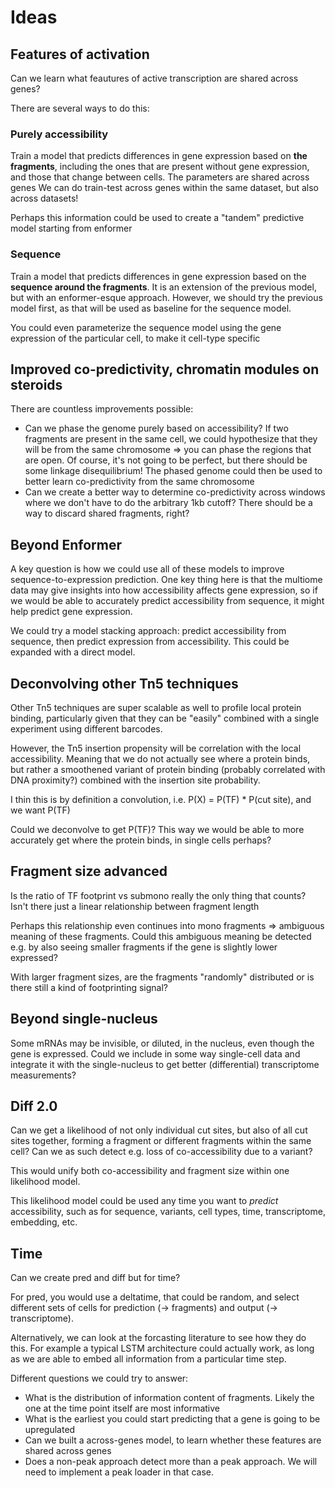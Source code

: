 # Ideas

## Features of activation

Can we learn what feautures of active transcription are shared across genes?

There are several ways to do this:

### Purely accessibility

Train a model that predicts differences in gene expression based on **the fragments**, including the ones that are present without gene expression, and those that change between cells. The parameters are shared across genes
We can do train-test across genes within the same dataset, but also across datasets!

Perhaps this information could be used to create a "tandem" predictive model starting from enformer

### Sequence

Train a model that predicts differences in gene expression based on the **sequence around the fragments**.
It is an extension of the previous model, but with an enformer-esque approach. However, we should try the previous model first, as that will be used as baseline for the sequence model.

You could even parameterize the sequence model using the gene expression of the particular cell, to make it cell-type specific

## Improved co-predictivity, chromatin modules on steroids

There are countless improvements possible:

- Can we phase the genome purely based on accessibility? If two fragments are present in the same cell, we could hypothesize that they will be from the same chromosome => you can phase the regions that are open. Of course, it's not going to be perfect, but there should be some linkage disequilibrium! The phased genome could then be used to better learn co-predictivity from the same chromosome
- Can we create a better way to determine co-predictivity across windows where we don't have to do the arbitrary 1kb cutoff? There should be a way to discard shared fragments, right?

## Beyond Enformer

A key question is how we could use all of these models to improve sequence-to-expression prediction. One key thing here is that the multiome data may give insights into how accessibility affects gene expression, so if we would be able to accurately predict accessibility from sequence, it might help predict gene expression.

We could try a model stacking approach: predict accessibility from sequence, then predict expression from accessibility. This could be expanded with a direct model.

## Deconvolving other Tn5 techniques

Other Tn5 techniques are super scalable as well to profile local protein binding, particularly given that they can be "easily" combined with a single experiment using different barcodes.

However, the Tn5 insertion propensity will be correlation with the local accessibility. Meaning that we do not actually see where a protein binds, but rather a smoothened variant of protein binding (probably correlated with DNA proximity?) combined with the insertion site probability.

I thin this is by definition a convolution, i.e. P(X) = P(TF) * P(cut site), and we want P(TF)

Could we deconvolve to get P(TF)? This way we would be able to more accurately get where the protein binds, in single cells perhaps?

## Fragment size advanced

Is the ratio of TF footprint vs submono really the only thing that counts? Isn't there just a linear relationship between fragment length 

Perhaps this relationship even continues into mono fragments => ambiguous meaning of these fragments. Could this ambiguous meaning be detected e.g. by also seeing smaller fragments if the gene is slightly lower expressed?

With larger fragment sizes, are the fragments "randomly" distributed or is there still a kind of footprinting signal?

## Beyond single-nucleus

Some mRNAs may be invisible, or diluted, in the nucleus, even though the gene is expressed. Could we include in some way single-cell data and integrate it with the single-nucleus to get better (differential) transcriptome measurements?

## Diff 2.0

Can we get a likelihood of not only individual cut sites, but also of all cut sites together, forming a fragment or different fragments within the same cell? Can we as such detect e.g. loss of co-accessibility due to a variant?

This would unify both co-accessibility and fragment size within one likelihood model.

This likelihood model could be used any time you want to *predict* accessibility, such as for sequence, variants, cell types, time, transcriptome, embedding, etc.

## Time

Can we create pred and diff but for time?

For pred, you would use a deltatime, that could be random, and select different sets of cells for prediction (-> fragments) and output (-> transcriptome).

Alternatively, we can look at the forcasting literature to see how they do this. For example a typical LSTM architecture could actually work, as long as we are able to embed all information from a particular time step.

Different questions we could try to answer:

- What is the distribution of information content of fragments. Likely the one at the time point itself are most informative
- What is the earliest you could start predicting that a gene is going to be upregulated
- Can we built a across-genes model, to learn whether these features are shared across genes
- Does a non-peak approach detect more than a peak approach. We will need to implement a peak loader in that case.

